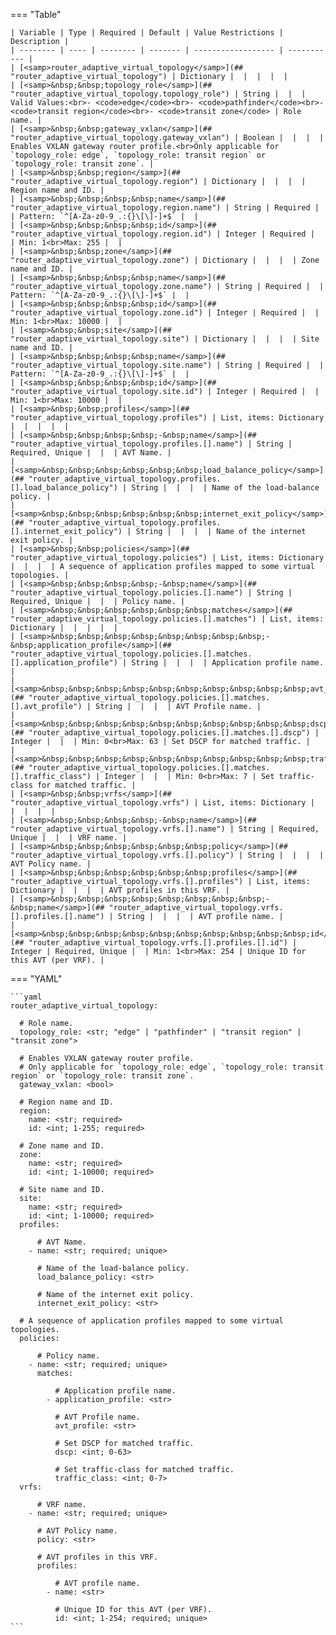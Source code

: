 <!--
  ~ Copyright (c) 2024 Arista Networks, Inc.
  ~ Use of this source code is governed by the Apache License 2.0
  ~ that can be found in the LICENSE file.
  -->
=== "Table"

    | Variable | Type | Required | Default | Value Restrictions | Description |
    | -------- | ---- | -------- | ------- | ------------------ | ----------- |
    | [<samp>router_adaptive_virtual_topology</samp>](## "router_adaptive_virtual_topology") | Dictionary |  |  |  |  |
    | [<samp>&nbsp;&nbsp;topology_role</samp>](## "router_adaptive_virtual_topology.topology_role") | String |  |  | Valid Values:<br>- <code>edge</code><br>- <code>pathfinder</code><br>- <code>transit region</code><br>- <code>transit zone</code> | Role name. |
    | [<samp>&nbsp;&nbsp;gateway_vxlan</samp>](## "router_adaptive_virtual_topology.gateway_vxlan") | Boolean |  |  |  | Enables VXLAN gateway router profile.<br>Only applicable for `topology_role: edge`, `topology_role: transit region` or `topology_role: transit zone`. |
    | [<samp>&nbsp;&nbsp;region</samp>](## "router_adaptive_virtual_topology.region") | Dictionary |  |  |  | Region name and ID. |
    | [<samp>&nbsp;&nbsp;&nbsp;&nbsp;name</samp>](## "router_adaptive_virtual_topology.region.name") | String | Required |  | Pattern: `^[A-Za-z0-9_.:{}\[\]-]+$` |  |
    | [<samp>&nbsp;&nbsp;&nbsp;&nbsp;id</samp>](## "router_adaptive_virtual_topology.region.id") | Integer | Required |  | Min: 1<br>Max: 255 |  |
    | [<samp>&nbsp;&nbsp;zone</samp>](## "router_adaptive_virtual_topology.zone") | Dictionary |  |  |  | Zone name and ID. |
    | [<samp>&nbsp;&nbsp;&nbsp;&nbsp;name</samp>](## "router_adaptive_virtual_topology.zone.name") | String | Required |  | Pattern: `^[A-Za-z0-9_.:{}\[\]-]+$` |  |
    | [<samp>&nbsp;&nbsp;&nbsp;&nbsp;id</samp>](## "router_adaptive_virtual_topology.zone.id") | Integer | Required |  | Min: 1<br>Max: 10000 |  |
    | [<samp>&nbsp;&nbsp;site</samp>](## "router_adaptive_virtual_topology.site") | Dictionary |  |  |  | Site name and ID. |
    | [<samp>&nbsp;&nbsp;&nbsp;&nbsp;name</samp>](## "router_adaptive_virtual_topology.site.name") | String | Required |  | Pattern: `^[A-Za-z0-9_.:{}\[\]-]+$` |  |
    | [<samp>&nbsp;&nbsp;&nbsp;&nbsp;id</samp>](## "router_adaptive_virtual_topology.site.id") | Integer | Required |  | Min: 1<br>Max: 10000 |  |
    | [<samp>&nbsp;&nbsp;profiles</samp>](## "router_adaptive_virtual_topology.profiles") | List, items: Dictionary |  |  |  |  |
    | [<samp>&nbsp;&nbsp;&nbsp;&nbsp;-&nbsp;name</samp>](## "router_adaptive_virtual_topology.profiles.[].name") | String | Required, Unique |  |  | AVT Name. |
    | [<samp>&nbsp;&nbsp;&nbsp;&nbsp;&nbsp;&nbsp;load_balance_policy</samp>](## "router_adaptive_virtual_topology.profiles.[].load_balance_policy") | String |  |  |  | Name of the load-balance policy. |
    | [<samp>&nbsp;&nbsp;&nbsp;&nbsp;&nbsp;&nbsp;internet_exit_policy</samp>](## "router_adaptive_virtual_topology.profiles.[].internet_exit_policy") | String |  |  |  | Name of the internet exit policy. |
    | [<samp>&nbsp;&nbsp;policies</samp>](## "router_adaptive_virtual_topology.policies") | List, items: Dictionary |  |  |  | A sequence of application profiles mapped to some virtual topologies. |
    | [<samp>&nbsp;&nbsp;&nbsp;&nbsp;-&nbsp;name</samp>](## "router_adaptive_virtual_topology.policies.[].name") | String | Required, Unique |  |  | Policy name. |
    | [<samp>&nbsp;&nbsp;&nbsp;&nbsp;&nbsp;&nbsp;matches</samp>](## "router_adaptive_virtual_topology.policies.[].matches") | List, items: Dictionary |  |  |  |  |
    | [<samp>&nbsp;&nbsp;&nbsp;&nbsp;&nbsp;&nbsp;&nbsp;&nbsp;-&nbsp;application_profile</samp>](## "router_adaptive_virtual_topology.policies.[].matches.[].application_profile") | String |  |  |  | Application profile name. |
    | [<samp>&nbsp;&nbsp;&nbsp;&nbsp;&nbsp;&nbsp;&nbsp;&nbsp;&nbsp;&nbsp;avt_profile</samp>](## "router_adaptive_virtual_topology.policies.[].matches.[].avt_profile") | String |  |  |  | AVT Profile name. |
    | [<samp>&nbsp;&nbsp;&nbsp;&nbsp;&nbsp;&nbsp;&nbsp;&nbsp;&nbsp;&nbsp;dscp</samp>](## "router_adaptive_virtual_topology.policies.[].matches.[].dscp") | Integer |  |  | Min: 0<br>Max: 63 | Set DSCP for matched traffic. |
    | [<samp>&nbsp;&nbsp;&nbsp;&nbsp;&nbsp;&nbsp;&nbsp;&nbsp;&nbsp;&nbsp;traffic_class</samp>](## "router_adaptive_virtual_topology.policies.[].matches.[].traffic_class") | Integer |  |  | Min: 0<br>Max: 7 | Set traffic-class for matched traffic. |
    | [<samp>&nbsp;&nbsp;vrfs</samp>](## "router_adaptive_virtual_topology.vrfs") | List, items: Dictionary |  |  |  |  |
    | [<samp>&nbsp;&nbsp;&nbsp;&nbsp;-&nbsp;name</samp>](## "router_adaptive_virtual_topology.vrfs.[].name") | String | Required, Unique |  |  | VRF name. |
    | [<samp>&nbsp;&nbsp;&nbsp;&nbsp;&nbsp;&nbsp;policy</samp>](## "router_adaptive_virtual_topology.vrfs.[].policy") | String |  |  |  | AVT Policy name. |
    | [<samp>&nbsp;&nbsp;&nbsp;&nbsp;&nbsp;&nbsp;profiles</samp>](## "router_adaptive_virtual_topology.vrfs.[].profiles") | List, items: Dictionary |  |  |  | AVT profiles in this VRF. |
    | [<samp>&nbsp;&nbsp;&nbsp;&nbsp;&nbsp;&nbsp;&nbsp;&nbsp;-&nbsp;name</samp>](## "router_adaptive_virtual_topology.vrfs.[].profiles.[].name") | String |  |  |  | AVT profile name. |
    | [<samp>&nbsp;&nbsp;&nbsp;&nbsp;&nbsp;&nbsp;&nbsp;&nbsp;&nbsp;&nbsp;id</samp>](## "router_adaptive_virtual_topology.vrfs.[].profiles.[].id") | Integer | Required, Unique |  | Min: 1<br>Max: 254 | Unique ID for this AVT (per VRF). |

=== "YAML"

    ```yaml
    router_adaptive_virtual_topology:

      # Role name.
      topology_role: <str; "edge" | "pathfinder" | "transit region" | "transit zone">

      # Enables VXLAN gateway router profile.
      # Only applicable for `topology_role: edge`, `topology_role: transit region` or `topology_role: transit zone`.
      gateway_vxlan: <bool>

      # Region name and ID.
      region:
        name: <str; required>
        id: <int; 1-255; required>

      # Zone name and ID.
      zone:
        name: <str; required>
        id: <int; 1-10000; required>

      # Site name and ID.
      site:
        name: <str; required>
        id: <int; 1-10000; required>
      profiles:

          # AVT Name.
        - name: <str; required; unique>

          # Name of the load-balance policy.
          load_balance_policy: <str>

          # Name of the internet exit policy.
          internet_exit_policy: <str>

      # A sequence of application profiles mapped to some virtual topologies.
      policies:

          # Policy name.
        - name: <str; required; unique>
          matches:

              # Application profile name.
            - application_profile: <str>

              # AVT Profile name.
              avt_profile: <str>

              # Set DSCP for matched traffic.
              dscp: <int; 0-63>

              # Set traffic-class for matched traffic.
              traffic_class: <int; 0-7>
      vrfs:

          # VRF name.
        - name: <str; required; unique>

          # AVT Policy name.
          policy: <str>

          # AVT profiles in this VRF.
          profiles:

              # AVT profile name.
            - name: <str>

              # Unique ID for this AVT (per VRF).
              id: <int; 1-254; required; unique>
    ```
